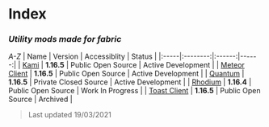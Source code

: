 # Index
### *Utility mods made for fabric*
*A-Z*
| Name | Version  | Accessiblity | Status |
|:-----|:--------:|:------:|------:|
| [Kami](https://github.com/zeroeightysix/KAMI) | **1.16.5** | Public Open Source | Active Development |
| [Meteor Client](https://meteorclient.com/) | **1.16.5** | Public Open Source | Active Development |
| [Quantum](http://quantumclient.org/) |  **1.16.5**  | Private Closed Source | Active Development |
| [Rhodium](https://github.com/IUDevman/Rhodium) | **1.16.4** | Public Open Source | Work In Progress |
| [Toast Client](https://github.com/RemainingToast/toastclient) | **1.16.5** | Public Open Source | Archived |

> Last updated 19/03/2021
